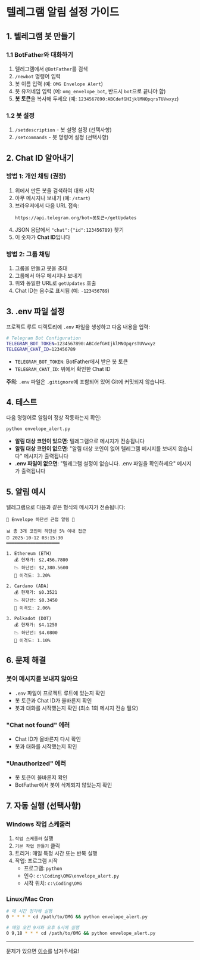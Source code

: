 # 텔레그램 알림 설정 가이드

## 1. 텔레그램 봇 만들기

### 1.1 BotFather와 대화하기
1. 텔레그램에서 `@BotFather`를 검색
2. `/newbot` 명령어 입력
3. 봇 이름 입력 (예: `OMG Envelope Alert`)
4. 봇 유저네임 입력 (예: `omg_envelope_bot`, 반드시 `bot`으로 끝나야 함)
5. **봇 토큰**을 복사해 두세요 (예: `1234567890:ABCdefGHIjklMNOpqrsTUVwxyz`)

### 1.2 봇 설정
1. `/setdescription` - 봇 설명 설정 (선택사항)
2. `/setcommands` - 봇 명령어 설정 (선택사항)

## 2. Chat ID 알아내기

### 방법 1: 개인 채팅 (권장)
1. 위에서 만든 봇을 검색하여 대화 시작
2. 아무 메시지나 보내기 (예: `/start`)
3. 브라우저에서 다음 URL 접속:
   ```
   https://api.telegram.org/bot<봇토큰>/getUpdates
   ```
4. JSON 응답에서 `"chat":{"id":123456789}` 찾기
5. 이 숫자가 **Chat ID**입니다

### 방법 2: 그룹 채팅
1. 그룹을 만들고 봇을 초대
2. 그룹에서 아무 메시지나 보내기
3. 위와 동일한 URL로 `getUpdates` 호출
4. Chat ID는 음수로 표시됨 (예: `-123456789`)

## 3. .env 파일 설정

프로젝트 루트 디렉토리에 `.env` 파일을 생성하고 다음 내용을 입력:

```bash
# Telegram Bot Configuration
TELEGRAM_BOT_TOKEN=1234567890:ABCdefGHIjklMNOpqrsTUVwxyz
TELEGRAM_CHAT_ID=123456789
```

- `TELEGRAM_BOT_TOKEN`: BotFather에서 받은 봇 토큰
- `TELEGRAM_CHAT_ID`: 위에서 확인한 Chat ID

**주의**: `.env` 파일은 `.gitignore`에 포함되어 있어 Git에 커밋되지 않습니다.

## 4. 테스트

다음 명령어로 알림이 정상 작동하는지 확인:

```bash
python envelope_alert.py
```

- **알림 대상 코인이 있으면**: 텔레그램으로 메시지가 전송됩니다
- **알림 대상 코인이 없으면**: "알림 대상 코인이 없어 텔레그램 메시지를 보내지 않습니다" 메시지가 출력됩니다
- **.env 파일이 없으면**: "텔레그램 설정이 없습니다. .env 파일을 확인하세요" 메시지가 출력됩니다

## 5. 알림 예시

텔레그램으로 다음과 같은 형식의 메시지가 전송됩니다:

```
🚨 Envelope 하단선 근접 알림 🚨

📊 총 3개 코인이 하단선 5% 이내 접근
⏰ 2025-10-12 03:15:30
━━━━━━━━━━━━━━━━━━━━

1. Ethereum (ETH)
   💰 현재가: $2,456.7800
   📉 하단선: $2,380.5600
   📏 이격도: 3.20%

2. Cardano (ADA)
   💰 현재가: $0.3521
   📉 하단선: $0.3450
   📏 이격도: 2.06%

3. Polkadot (DOT)
   💰 현재가: $4.1250
   📉 하단선: $4.0800
   📏 이격도: 1.10%
```

## 6. 문제 해결

### 봇이 메시지를 보내지 않아요
- `.env` 파일이 프로젝트 루트에 있는지 확인
- 봇 토큰과 Chat ID가 올바른지 확인
- 봇과 대화를 시작했는지 확인 (최소 1회 메시지 전송 필요)

### "Chat not found" 에러
- Chat ID가 올바른지 다시 확인
- 봇과 대화를 시작했는지 확인

### "Unauthorized" 에러
- 봇 토큰이 올바른지 확인
- BotFather에서 봇이 삭제되지 않았는지 확인

## 7. 자동 실행 (선택사항)

### Windows 작업 스케줄러
1. `작업 스케줄러` 실행
2. `기본 작업 만들기` 클릭
3. 트리거: 매일 특정 시간 또는 반복 실행
4. 작업: 프로그램 시작
   - 프로그램: `python`
   - 인수: `c:\Coding\OMG\envelope_alert.py`
   - 시작 위치: `c:\Coding\OMG`

### Linux/Mac Cron
```bash
# 매 시간 정각에 실행
0 * * * * cd /path/to/OMG && python envelope_alert.py

# 매일 오전 9시와 오후 6시에 실행
0 9,18 * * * cd /path/to/OMG && python envelope_alert.py
```

---

문제가 있으면 [이슈](https://github.com/your-repo/issues)를 남겨주세요!

